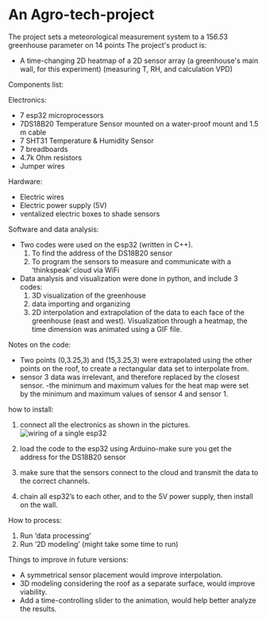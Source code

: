 # An Agro-tech-project
The project sets a meteorological measurement system to a 15*6.5*3 greenhouse parameter on 14 points
The project's product is:
- A time-changing 2D heatmap of a 2D sensor array (a greenhouse's main wall, for this experiment) (measuring T, RH, and calculation VPD)

Components list:

Electronics:
- 7 esp32 microprocessors
- 7DS18B20 Temperature Sensor mounted on a water-proof mount and 1.5 m cable
- 7 SHT31 Temperature & Humidity Sensor
- 7 breadboards
- 4.7k Ohm resistors
- Jumper wires

Hardware:
- Electric wires
- Electric power supply (5V)
- ventalized electric boxes to shade sensors 

Software and data analysis:
- Two codes were used on the esp32 (written in C++).
	1) To find the address of the DS18B20 sensor
	2) To program the sensors to measure and communicate with a ‘thinkspeak’ cloud via WiFi
- Data analysis and visualization were done in python, and include 3 codes:
	1) 3D visualization of the greenhouse
	2) data importing and organizing
	3) 2D interpolation and extrapolation of the data to each face of the greenhouse (east and west). Visualization through a heatmap, the time dimension was animated using a GIF file.


Notes on the code:
- Two points (0,3.25,3) and (15,3.25,3) were extrapolated using the other points on the roof, to create a rectangular data set to interpolate from.
- sensor 3 data was irrelevant, and therefore replaced by the closest sensor.
-the minimum and maximum values for the heat map were set by the minimum and maximum values of sensor 4 and sensor 1.
 
how to install:
1) connect all the electronics as shown in the pictures.
![wiring of a single esp32](https://user-images.githubusercontent.com/101636430/177519766-95fc8418-0188-458b-b3d0-ff35753a130a.jpg)


2) load the code to the esp32 using Arduino-make sure you get the address for the DS18B20 sensor
3)  make sure that the sensors connect to the cloud and transmit the data to the correct channels.
4) chain all esp32’s to each other, and to the 5V power supply, then install on the wall.

How to process:
1) Run ‘data processing’
2) Run ‘2D modeling’ (might take some time to run)


Things to improve in future versions:
- A symmetrical sensor placement would improve interpolation.
- 3D modeling considering the roof as a separate surface, would improve viability.
- Add a time-controlling slider to the animation, would help better analyze the results. 
